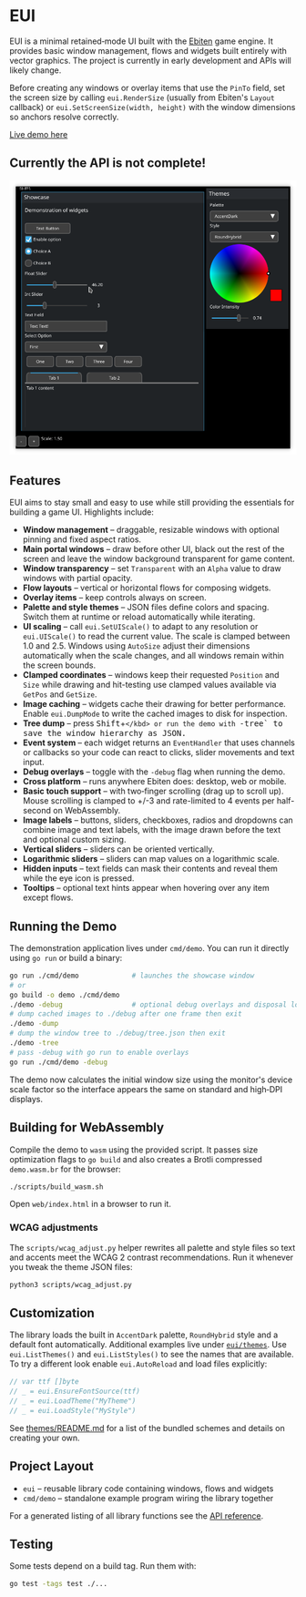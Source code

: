 # EUI

EUI is a minimal retained‑mode UI built with the [Ebiten](https://ebiten.org/) game engine.
It provides basic window management, flows and widgets built entirely with vector graphics.
The project is currently in early development and APIs will likely change.

Before creating any windows or overlay items that use the `PinTo` field, set the
screen size by calling `eui.RenderSize` (usually from Ebiten's `Layout`
callback) or `eui.SetScreenSize(width, height)` with the window dimensions so
anchors resolve correctly.

[Live demo here](https://m45sci.xyz/u/dist/eui/)

## Currently the API is not complete!

![screenshot](https://raw.githubusercontent.com/Distortions81/EUI/refs/heads/main/Screenshot.png)

## Features

EUI aims to stay small and easy to use while still providing the essentials for
building a game UI. Highlights include:

- **Window management** – draggable, resizable windows with optional pinning and fixed aspect ratios.
- **Main portal windows** – draw before other UI, black out the rest of the
  screen and leave the window background transparent for game content.
- **Window transparency** – set `Transparent` with an `Alpha` value to draw
  windows with partial opacity.
- **Flow layouts** – vertical or horizontal flows for composing widgets.
- **Overlay items** – keep controls always on screen.
- **Palette and style themes** – JSON files define colors and spacing. Switch
  them at runtime or reload automatically while iterating.
- **UI scaling** – call `eui.SetUIScale()` to adapt to any resolution or
  `eui.UIScale()` to read the current value. The scale is clamped between 1.0
  and 2.5. Windows using `AutoSize` adjust their dimensions automatically when
  the scale changes, and all windows remain within the screen bounds.
- **Clamped coordinates** – windows keep their requested `Position` and `Size`
  while drawing and hit-testing use clamped values available via `GetPos` and
  `GetSize`.
- **Image caching** – widgets cache their drawing for better performance.
  Enable `eui.DumpMode` to write the cached images to disk for inspection.
- **Tree dump** – press <kbd>Shift</kbd>+<kbd>`</kbd> or run the demo with
  `-tree` to save the window hierarchy as JSON.
- **Event system** – each widget returns an `EventHandler` that uses channels or
  callbacks so your code can react to clicks, slider movements and text input.
- **Debug overlays** – toggle with the `-debug` flag when running the demo.
- **Cross platform** – runs anywhere Ebiten does: desktop, web or mobile.
- **Basic touch support** – with two‑finger scrolling (drag up to scroll up).
  Mouse scrolling is clamped to +/-3 and rate-limited to 4 events per half-second on WebAssembly.
- **Image labels** – buttons, sliders, checkboxes, radios and dropdowns can combine image and text labels, with the image drawn before the text and optional custom sizing.
- **Vertical sliders** – sliders can be oriented vertically.
- **Logarithmic sliders** – sliders can map values on a logarithmic scale.
- **Hidden inputs** – text fields can mask their contents and reveal them while the eye icon is pressed.
- **Tooltips** – optional text hints appear when hovering over any item except flows.


## Running the Demo

The demonstration application lives under `cmd/demo`. You can run it directly using `go run` or build a binary:

```sh
go run ./cmd/demo             # launches the showcase window
# or
go build -o demo ./cmd/demo
./demo -debug                 # optional debug overlays and disposal logs
# dump cached images to ./debug after one frame then exit
./demo -dump
# dump the window tree to ./debug/tree.json then exit
./demo -tree
# pass -debug with go run to enable overlays
go run ./cmd/demo -debug
```

The demo now calculates the initial window size using the monitor's device
scale factor so the interface appears the same on standard and high‑DPI
displays.

## Building for WebAssembly

Compile the demo to `wasm` using the provided script. It passes size
optimization flags to `go build` and also creates a Brotli compressed
`demo.wasm.br` for the browser:

```sh
./scripts/build_wasm.sh
```

Open `web/index.html` in a browser to run it.

### WCAG adjustments

The `scripts/wcag_adjust.py` helper rewrites all palette and style files so text
and accents meet the WCAG 2 contrast recommendations. Run it whenever you tweak
the theme JSON files:

```sh
python3 scripts/wcag_adjust.py
```

## Customization

The library loads the built in `AccentDark` palette, `RoundHybrid` style and a default font automatically. Additional examples live under [`eui/themes`](eui/themes). Use `eui.ListThemes()` and `eui.ListStyles()` to see the names that are available. To try a different look enable `eui.AutoReload` and load files explicitly:

```go
// var ttf []byte
// _ = eui.EnsureFontSource(ttf)
// _ = eui.LoadTheme("MyTheme")
// _ = eui.LoadStyle("MyStyle")
```
See [themes/README.md](eui/themes/README.md) for a list of the bundled schemes and details on creating your own.

## Project Layout

- `eui` – reusable library code containing windows, flows and widgets
- `cmd/demo` – standalone example program wiring the library together

For a generated listing of all library functions see the [API reference](api.md).

## Testing

Some tests depend on a build tag. Run them with:

```sh
go test -tags test ./...
```
